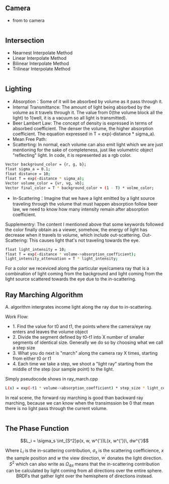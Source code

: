 ## Camera
<div>
    <ul>
        <li>from to camera
    </ul>
</div>

```bash
```

## Intersection
<div>
    <ul>
        <li>Nearnest Interpolate Method
        <li>Linear Interpolate Method
        <li>Bilinear Interpolate Method
        <li>Trilinear Interpolate Method
    </ul>
<div>

```bash
```

## Lighting
<div>
    <ul>
        <li>Absorption：Some of it will be absorbed by volume as it pass through it.
        <li>Internal Transmittance: The amount of light being absorbed by the volume as it travels through it. The value from 0(the volume block all the light) to 1(well, it is a vacuum so all light is transmitted).
        <li>Beer Lambert Law: The concept of density is expressed in terms of absorbed coefficient. The denser the volume, the higher absorption coefficient. The equation expressed in T = exp(-distance * sigma_a).
        <li>Mean Free Path: 
        <li>Scatterting: In normal, each volume can also emit light which we are just mentioning for the sake of completeness, just like volumetric object "reflecting" light. In code, it is represented as a rgb color.
    </ul>
</div>

```bash
Vector background_color = {r, g, b};
float sigma_a = 0.1;
float distance = 10;
float T = exp(-distance * sigma_a);
Vector volume_color = {vr, vg, vb};
Vector final_color = T * background_color + (1 - T) * volme_color;
``` 

<div>
    <ul>
        <li>In-Scattering：Imagine that we have a light emitted by a light source traveling through the volume that must happen absorption follow beer law, we need to know how many intensity remain after absorption coefficient.
    </ul>
</div>

Supplementry:
The content I mentioned above that some keywords followed the color finally obtain as a viewer, somehow, the energy of light has decrease when it travels to volume, which include out-scattering. Out-Scattering: This causes light that's not traveling towards the eye.

```bash
float light_intensity = 10;
float T = exp(-distance * volume->absorption_coefficient);
light_intensity_attenuation = T * light_intensity;
```

For a color we receviced along the particular eye/camera ray that is a combination of light coming from the background and light coming from the light source scattered towards the eye due to the in-scattering.

## Ray Marching Algorithm

A. algorithm intergrates income light along the ray due to in-scattering.
<div>
    Work Flow:
    <ul>
        <li>1. Find the value for t0 and t1, the points where the camera/eye ray enters and leaves the volume object
        <li>2. Divide the segment defined by t0-t1 into X number of smaller segments of identical size. Generally we do so by choosing what we call a step size
        <li>3. What you do next is "march" along the camera ray X times, starting from either t0 or t1 
        <li>4. Each time we take a step, we shoot a "light ray" starting from the middle of the step (our sample point) to the light.
    </ul>
    Simply pseudocode shows in ray_march.cpp
</div>

```bash
L(x) = exp(-t1 * volume->absorption_coefficient) * step_size * light_color  
```

In real scene, the forward ray marching is good than backward ray marching, because we can know when the transimssion be 0 that mean there is no light pass through the current volume.

```bash

```
    
## The Phase Function
<div align=center>    
$$L_i = \sigma_s \int_{S^2}p(x, w, w^{'})L(x, w^{'})\, dw^{'}$$

Where $L_i$ is the in-scattering contribution, $\sigma_s$ is the scattering coefficience, $x$ the sample position and $w$ the view direction, $w^{'}$ donates the light direction. $S^2$ which can also write as $\Omega_{4\pi}$ means that the in-scattering contribution can be calculated by light coming from all directions over the entire sphere. BRDFs that gather light over the hemisphere of directions instead.
</div>
